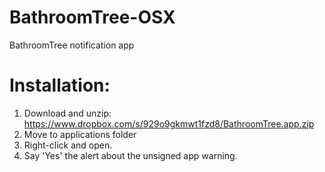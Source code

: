 BathroomTree-OSX
================

BathroomTree notification app


Installation:
==============
1. Download and unzip: https://www.dropbox.com/s/929o9gkmwt1fzd8/BathroomTree.app.zip
2. Move to applications folder
3. Right-click and open. 
4. Say 'Yes' the alert about the unsigned app warning.
